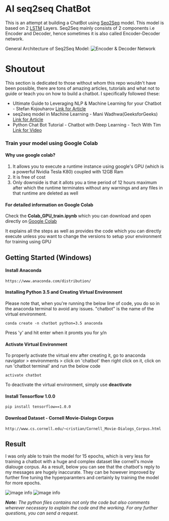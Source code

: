# AI seq2seq ChatBot
This is an attempt at building a ChatBot using [Seq2Seq](https://www.geeksforgeeks.org/seq2seq-model-in-machine-learning/) model. This model is based on 2 [LSTM](https://en.wikipedia.org/wiki/Long_short-term_memory) Layers. Seq2Seq mainly consists of 2 components i.e Encoder and Decoder, hence sometimes it is also called Encoder-Decoder network.

General Architecture of Seq2Seq Model:
![Encoder & Decoder Network](https://miro.medium.com/proxy/1*sO-SP58T4brE9EHazHSeGA.png)

# Shoutout
This section is dedicated to those without whom this repo wouldn't have been possible, there are tons of amazing articles, tutorials and what not to guide or teach you on how to build a chatbot. I specifically followed these:

* Ultimate Guide to Leveraging NLP & Machine Learning for your Chatbot - Stefan Kojouharov
[Link for Article](https://chatbotslife.com/ultimate-guide-to-leveraging-nlp-machine-learning-for-you-chatbot-531ff2dd870c)
* seq2seq model in Machine Learning - Mani Wadhwa(GeeksforGeeks)
[Link for Article](https://www.geeksforgeeks.org/seq2seq-model-in-machine-learning/)
* Python Chat Bot Tutorial - Chatbot with Deep Learning - Tech With Tim 
[Link for Video](https://www.youtube.com/watch?v=wypVcNIH6D4)

### Train your model using Google Colab
#### Why use google colab?
1. It allows you to execute a runtime instance using google's GPU (which is a powerful Nvidia Tesla K80) coupled with 12GB Ram
2. It is free of cost
3. Only downside is that it allots you a time period of 12 hours maximum after which the runtime terminates without any warnings and any files in that runtime are deleted as well

#### For detailed information on Google Colab
Check the **Colab_GPU_train.ipynb** which you can download and open directly on [Google Colab](https://colab.research.google.com/)

It explains all the steps as well as provides the code which you can directly execute unless you want to change the versions to setup your environment for training using GPU

## Getting Started (Windows)
#### Install Anaconda
```https://www.anaconda.com/distribution/```

#### Installing Python 3.5 and Creating Virtual Environment
Please note that, when you're running the below line of code, you do so in the anaconda terminal to avoid any issues. "chatbot" is the name of the virtual environment.

```conda create -n chatbot python=3.5 anaconda ```

Press 'y' and hit enter when it promts you for y/n

#### Activate Virtual Environment
To properly activate the virtual env after creating it, go to anaconda navigator > environments > click on 'chatbot' then right click on it, click on run 'chatbot terminal' and run the below code

```activate chatbot```

To deactivate the virtual environment, simply use **deactivate**

#### Install Tensorflow 1.0.0
```pip install tensorflow==1.0.0``` 

#### Download Dataset - Cornell Movie-Dialogs Corpus
```http://www.cs.cornell.edu/~cristian/Cornell_Movie-Dialogs_Corpus.html```

## Result
I was only able to train the model for 15 epochs, which is very less for training a chatbot with a huge and complex dataset like cornell's movie dialouge corpus. As a result, below you can see that the chatbot's reply to my messages are hugely inaccurate. They can be however improved by further fine tuning the hyperparamters and certainly by training the model for more epochs.

![image info](images/training_result.png)
![image info](images/training_result_2.png)

_**Note:**_ _The python files contains not only the code but also comments wherever necessary to explain the code and the working. For any further questions, you can send a request._

